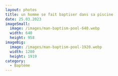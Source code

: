 ```yaml
---
layout: photos
title: un homme se fait baptiser dans sa piscine
date: 25.03.2023
imageSmall:
  image: /images/man-baptism-pool-640.webp
  width: 640
  height: 958
imageBig:
  image: /images/man-baptism-pool-1920.webp
  width: 1280
  height: 1919
category:
  - Baptême
---
```

